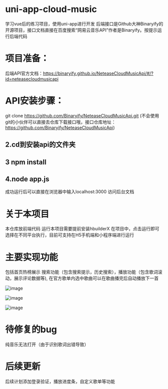 # uni-app-cloud-music
学习vue后的练习项目，使用uni-app进行开发
后端接口是Github大神Binaryify的开源项目，接口文档直接在百度搜索“网易云音乐API”作者是Binaryify。按提示运行后端代码

# 项目准备：

后端API官方文档：https://binaryify.github.io/NeteaseCloudMusicApi/#/?id=neteasecloudmusicapi

# API安装步骤：

git clone https://github.com/Binaryify/NeteaseCloudMusicApi.git
(不会使用git的小伙伴可以直接去仓库下载接口哦，接口仓库地址：https://github.com/Binaryify/NeteaseCloudMusicApi)


## 2.cd到安装api的文件夹

## 3 npm install

## 4.node app.js
成功运行后可以直接在浏览器中输入localhost:3000 访问后台文档

# 关于本项目
本仓库放前端代码
运行本项目需要提前安装hbuilderX 在项目中，点击运行即可选择在不同平台执行，目前可支持在H5手机端和小程序端进行运行

# 主要实现功能
包括首页热榜展示 搜索功能（包含搜索提示，历史搜索），播放功能（包含歌词滚动，展示评论数据等),
在官方歌单内选中歌曲可以在歌曲播完后自动播放下一首

![image](https://user-images.githubusercontent.com/33826376/125903525-47874383-93cb-4293-a06b-aa02df4d70ea.png)

![image](https://user-images.githubusercontent.com/33826376/125903718-b291cacb-a423-4b12-9924-0d5b9a46d983.png)

![image](https://user-images.githubusercontent.com/33826376/125904483-0103721d-1047-43b8-83fe-59b5c942603c.png)

# 待修复的bug
纯音乐无法打开（由于识别歌词出错导致）
# 后续更新
后续计划添加登录验证，播放进度条，自定义歌单等功能
